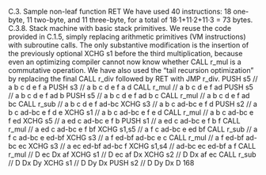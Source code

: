 C.3. Sample non-leaf function
RET
We have used 40 instructions: 18 one-byte, 11 two-byte, and 11 three-byte,
for a total of 18·1+11·2+11·3 = 73 bytes.
C.3.8. Stack machine with basic stack primitives. We reuse the code
provided in C.1.5, simply replacing arithmetic primitives (VM instructions)
with subroutine calls. The only substantive modification is the insertion
of the previously optional XCHG s1 before the third multiplication, because
even an optimizing compiler cannot now know whether CALL r_mul is a
commutative operation. We have also used the “tail recursion optimization”
by replacing the final CALL r_div followed by RET with JMP r_div.
PUSH s5 // a b c d e f a
PUSH s3 // a b c d e f a d
CALL r_mul // a b c d e f ad
PUSH s5 // a b c d e f ad b
PUSH s5 // a b c d e f ad b c
CALL r_mul // a b c d e f ad bc
CALL r_sub // a b c d e f ad-bc
XCHG s3 // a b c ad-bc e f d
PUSH s2 // a b c ad-bc e f d e
XCHG s1 // a b c ad-bc e f e d
CALL r_mul // a b c ad-bc e f ed
XCHG s5 // a ed c ad-bc e f b
PUSH s1 // a ed c ad-bc e f b f
CALL r_mul // a ed c ad-bc e f bf
XCHG s1,s5 // a f c ad-bc e ed bf
CALL r_sub // a f c ad-bc e ed-bf
XCHG s3 // a f ed-bf ad-bc e c
CALL r_mul // a f ed-bf ad-bc ec
XCHG s3 // a ec ed-bf ad-bc f
XCHG s1,s4 // ad-bc ec ed-bf a f
CALL r_mul // D ec Dx af
XCHG s1 // D ec af Dx
XCHG s2 // D Dx af ec
CALL r_sub // D Dx Dy
XCHG s1 // D Dy Dx
PUSH s2 // D Dy Dx D
168


